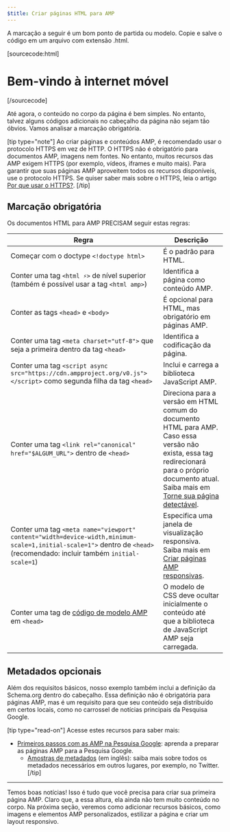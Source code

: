 ```yaml
---
$title: Criar páginas HTML para AMP
---
```


A marcação a seguir é um bom ponto de partida ou modelo.
Copie e salve o código em um arquivo com extensão .html.

[sourcecode:html]

<!doctype html>
<html amp lang="en">
  <head>
    <meta charset="utf-8">
    <script async src="https://cdn.ampproject.org/v0.js"></script>
    <title>Hello, AMP</title>
    <link rel="canonical" href="{{doc.url}}">
    <meta name="viewport" content="width=device-width,minimum-scale=1,initial-scale=1">
    <script type="application/ld+json">
      {
        "@context": "http://schema.org",
        "@type": "NewsArticle",
        "headline": "Open-source framework for publishing content",
        "datePublished": "2015-10-07T12:02:41Z",
        "image": [
          "logo.jpg"
        ]
      }
    </script>
    <style amp-boilerplate>body{-webkit-animation:-amp-start 8s steps(1,end) 0s 1 normal both;-moz-animation:-amp-start 8s steps(1,end) 0s 1 normal both;-ms-animation:-amp-start 8s steps(1,end) 0s 1 normal both;animation:-amp-start 8s steps(1,end) 0s 1 normal both}@-webkit-keyframes -amp-start{from{visibility:hidden}to{visibility:visible}}@-moz-keyframes -amp-start{from{visibility:hidden}to{visibility:visible}}@-ms-keyframes -amp-start{from{visibility:hidden}to{visibility:visible}}@-o-keyframes -amp-start{from{visibility:hidden}to{visibility:visible}}@keyframes -amp-start{from{visibility:hidden}to{visibility:visible}}</style><noscript><style amp-boilerplate>body{-webkit-animation:none;-moz-animation:none;-ms-animation:none;animation:none}</style></noscript>
  </head>
  <body>
    <h1>Bem-vindo à internet móvel</h1>
  </body>
</html>
[/sourcecode]

Até agora, o conteúdo no corpo da página é bem simples. No entanto, talvez alguns códigos adicionais no cabeçalho da página não sejam tão óbvios. Vamos analisar a marcação obrigatória.

[tip type="note"]
Ao criar páginas e conteúdos AMP, é recomendado usar o protocolo HTTPS em vez de HTTP. O HTTPS não é obrigatório para documentos AMP, imagens nem fontes. No entanto, muitos recursos das AMP exigem HTTPS (por exemplo, vídeos, iframes e muito mais). Para garantir que suas páginas AMP aproveitem todos os recursos disponíveis, use o protocolo HTTPS. Se quiser saber mais sobre o HTTPS, leia o artigo [Por que usar o HTTPS?](https://developers.google.com/web/fundamentals/security/encrypt-in-transit/why-https).
[/tip]

## Marcação obrigatória

Os documentos HTML para AMP PRECISAM seguir estas regras:

| Regra                                                                                                                                                                   | Descrição                                                                                                                                                                                                                                                                        |
| ----------------------------------------------------------------------------------------------------------------------------------------------------------------------- | -------------------------------------------------------------------------------------------------------------------------------------------------------------------------------------------------------------------------------------------------------------------------------- |
| Começar com o doctype `<!doctype html>`                                                                                                                                 | É o padrão para HTML.                                                                                                                                                                                                                                                            |
| Conter uma tag `<html ⚡>` de nível superior <br>(também é possível usar a tag `<html amp>`)                                                                            | Identifica a página como conteúdo AMP.                                                                                                                                                                                                                                           |
| Conter as tags `<head>` e `<body>`                                                                                                                                      | É opcional para HTML, mas obrigatório em páginas AMP.                                                                                                                                                                                                                            |
| Conter uma tag `<meta charset="utf-8">` que seja a primeira dentro da tag `<head>`                                                                                      | Identifica a codificação da página.                                                                                                                                                                                                                                              |
| Conter uma tag `<script async src="https://cdn.ampproject.org/v0.js"></script>` como segunda filha da tag `<head>`                                                      | Inclui e carrega a biblioteca JavaScript AMP.                                                                                                                                                                                                                                    |
| Conter uma tag `<link rel="canonical" href="$ALGUM_URL">` dentro de `<head>`                                                                                            | Direciona para a versão em HTML comum do documento HTML para AMP. Caso essa versão não exista, essa tag redirecionará para o próprio documento atual. Saiba mais em [Torne sua página detectável](../../../../documentation/guides-and-tutorials/optimize-measure/discovery.md). |
| Conter uma tag `<meta name="viewport" content="width=device-width,minimum-scale=1,initial-scale=1">` dentro de `<head>` (recomendado: incluir também `initial-scale=1`) | Especifica uma janela de visualização responsiva. Saiba mais em [Criar páginas AMP responsivas](../../../../documentation/guides-and-tutorials/develop/style_and_layout/responsive_design.md).                                                                                   |
| Conter uma tag de [código de modelo AMP](../../../../documentation/guides-and-tutorials/learn/spec/amp-boilerplate.md) em `<head>`                                      | O modelo de CSS deve ocultar inicialmente o conteúdo até que a biblioteca de JavaScript AMP seja carregada.                                                                                                                                                                      |

## Metadados opcionais

Além dos requisitos básicos, nosso exemplo também inclui a definição da Schema.org dentro do cabeçalho. Essa definição não é obrigatória para páginas AMP, mas é um requisito para que seu conteúdo seja distribuído em certos locais, como no carrossel de notícias principais da Pesquisa Google.

[tip type="read-on"] Acesse estes recursos para saber mais:

- [Primeiros passos com as AMP na Pesquisa Google](https://developers.google.com/amp/docs): aprenda a preparar as páginas AMP para a Pesquisa Google.
  - [Amostras de metadados](https://github.com/ampproject/amphtml/tree/master/examples/metadata-examples) (em inglês): saiba mais sobre todos os metadados necessários em outros lugares, por exemplo, no Twitter.
    [/tip]

<hr>

Temos boas notícias! Isso é tudo que você precisa para criar sua primeira página AMP. Claro que, a essa altura, ela ainda não tem muito conteúdo no corpo. Na próxima seção, veremos como adicionar recursos básicos, como imagens e elementos AMP personalizados, estilizar a página e criar um layout responsivo.
